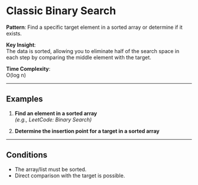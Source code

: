 # Classic Binary Search

**Pattern**: Find a specific target element in a sorted array or determine if it exists.

**Key Insight**:  
The data is sorted, allowing you to eliminate half of the search space in each step by comparing the middle element with the target.

**Time Complexity**:  
O(log n)

---

## Examples

1. **Find an element in a sorted array**  
   _(e.g., LeetCode: Binary Search)_

2. **Determine the insertion point for a target in a sorted array**

---

## Conditions

- The array/list must be sorted.
- Direct comparison with the target is possible.
